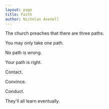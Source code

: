 ```yaml
--- 
layout: page
title: Faith
author: Nicholas Avenell
--- 
```

The church preaches that there are three paths.

You may only take one path.

No path is wrong.

Your path is right.

Contact.

Convince.

Conduct.

They'll all learn eventually.
